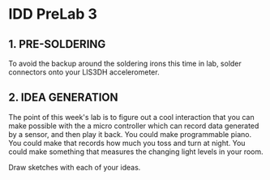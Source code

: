 # IDD PreLab 3

## 1. PRE-SOLDERING

To avoid the backup around the soldering irons this time in lab, solder connectors onto your LIS3DH accelerometer.


## 2. IDEA GENERATION

The point of this week's lab is to figure out a cool interaction that you can make possible with the a micro controller which can record data generated by a sensor, and then play it back. You could make programmable piano. You could make that records how much you toss and turn at night. You could make something that measures the changing light levels in your room.

Draw sketches with each of your ideas.


